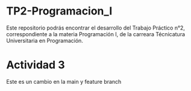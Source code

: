 # TP2-Programacion_I
Este repositorio podrás encontrar el desarrollo del Trabajo Práctico n°2, correspondiente a la materia Programación I, de la carreara Técnicatura Universitaria en Programación.

# Actividad 3
Este es un cambio en la main y feature branch
